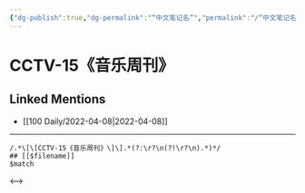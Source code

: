 ```yaml
---
{"dg-publish":true,"dg-permalink":"“中文笔记名”","permalink":"/“中文笔记名”/"}
---
```


# CCTV-15《音乐周刊》

## Linked Mentions
- [[100 Daily/2022-04-08\|2022-04-08]]


---

```expander
/.*\[\[CCTV-15《音乐周刊》\]\].*(?:\r?\n(?!\r?\n).*)*/
## [[$filename]]
$match
```

<-->
